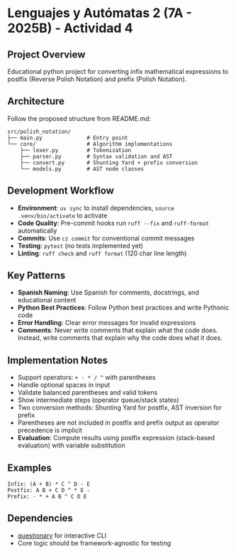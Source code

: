 # Lenguajes y Autómatas 2 (7A - 2025B) - Actividad 4

## Project Overview
Educational python project for converting infix mathematical expressions to postfix (Reverse Polish Notation) and prefix (Polish Notation).

## Architecture
Follow the proposed structure from README.md:
```
src/polish_notation/
├── main.py              # Entry point
└── core/                # Algorithm implementations
    ├── lexer.py         # Tokenization
    ├── parser.py        # Syntax validation and AST
    ├── convert.py       # Shunting Yard + prefix conversion
    └── models.py        # AST node classes
```

## Development Workflow
- **Environment**: `uv sync` to install dependencies, `source .venv/bin/activate` to activate
- **Code Quality**: Pre-commit hooks run `ruff --fix` and `ruff-format` automatically
- **Commits**: Use `cz commit` for conventional commit messages
- **Testing**: `pytest` (no tests implemented yet)
- **Linting**: `ruff check` and `ruff format` (120 char line length)

## Key Patterns
- **Spanish Naming**: Use Spanish for comments, docstrings, and educational content
- **Python Best Practices**: Follow Python best practices and write Pythonic code
- **Error Handling**: Clear error messages for invalid expressions
- **Comments**: Never write comments that explain what the code does. Instead, write comments that explain why the code does what it does.

## Implementation Notes
- Support operators: `+ - * / ^` with parentheses
- Handle optional spaces in input
- Validate balanced parentheses and valid tokens
- Show intermediate steps (operator queue/stack states)
- Two conversion methods: Shunting Yard for postfix, AST inversion for prefix
- Parentheses are not included in postfix and prefix output as operator precedence is implicit
- **Evaluation**: Compute results using postfix expression (stack-based evaluation) with variable substitution

## Examples
```
Infix: (A + B) * C ^ D - E
Postfix: A B + C D ^ * E -
Prefix: - * + A B ^ C D E
```

## Dependencies
- [questionary](https://github.com/tmbo/questionary) for interactive CLI
- Core logic should be framework-agnostic for testing
